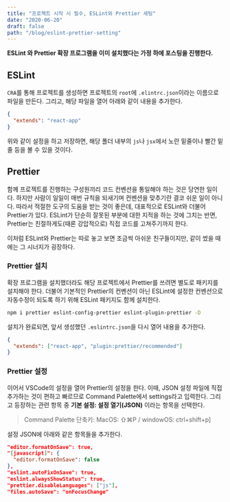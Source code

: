 ```yaml
---
title: "프로젝트 시작 시 필수, ESLint와 Prettier 세팅"
date: "2020-06-20"
draft: false
path: "/blog/eslint-prettier-setting"
---
```


**ESLint 와 Prettier 확장 프로그램을 이미 설치했다는 가정 하에 포스팅을 진행한다.**

## ESLint
`CRA`를 통해 프로젝트를 생성하면 프로젝트의 `root`에 `.elintrc.json`이라는 이름으로 파일을 만든다. 그리고, 해당 파일을 열어 아래와 같이 내용을 추가한다.

```json
{
  "extends": "react-app"
}
```

위와 같이 설정을 하고 저장하면, 해당 폴더 내부의 `js`나 `jsx`에서 노란 밑줄이나 빨간 밑줄 등을 볼 수 있을 것이다.

## Prettier
함께 프로젝트를 진행하는 구성원끼리 코드 컨벤션을 통일해야 하는 것은 당연한 일이다. 하지만 사람이 일일이 매번 규칙을 되새기며 컨벤션을 맞추기란 결코 쉬운 일이 아니다. 따라서 적절한 도구의 도움을 받는 것이 좋은데, 대표적으로 ESLint와 더불어 Prettier가 있다. ESLint가 단순히 잘못된 부분에 대한 지적을 하는 것에 그치는 반면, Prettier는 친절하게도(때론 강압적으로) 직접 코드를 고쳐주기까지 한다.

이처럼 ESLint와 Prettier는 따로 놓고 보면 조금씩 아쉬운 친구들이지만, 같이 썼을 때에는 그 시너지가 굉장하다.

### Prettier 설치
확장 프로그램을 설치했더라도 해당 프로젝트에서 Prettier를 쓰려면 별도로 패키지를 설치해야 한다. 더불어 기본적인 Prettier의 컨벤션이 아닌 ESLint에 설정한 컨벤션으로 자동수정이 되도록 하기 위해 ESLint 패키지도 함께 설치한다.

```bash
npm i prettier eslint-config-prettier eslint-plugin-prettier -D
```

설치가 완료되면, 앞서 생성했던 `.eslintrc.json`을 다시 열어 내용을 추가한다.

```json
{
  "extends": ["react-app", "plugin:prettier/recommended"]
}
```

### Prettier 설정
이어서 VSCode의 설정을 열어 Prettier의 설정을 한다. 이때, JSON 설정 파일에 직접 추가하는 것이 편하고 빠르므로 Command Palette에서 settings라고 입력한다. 그리고 등장하는 관련 항목 중 **기본 설정: 설정 열기(JSON)** 이라는 항목을 선택한다.
> Command Palette 단축키: MacOS: ⇧⌘P / windowOS: ctrl+shift+p]

설정 JSON에 아래와 같은 항목들을 추가한다.

```json
"editor.formatOnSave": true,
"[javascript]": {
  "editor.formatOnSave": false
},
"eslint.autoFixOnSave": true,
"eslint.alwaysShowStatus": true,
"prettier.disableLanguages": ["js"],
"files.autoSave": "onFocusChange"
```
